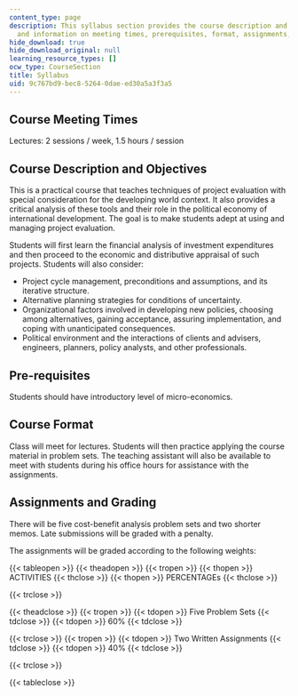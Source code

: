 ```yaml
---
content_type: page
description: This syllabus section provides the course description and objectives,
  and information on meeting times, prerequisites, format, assignments, and grading.
hide_download: true
hide_download_original: null
learning_resource_types: []
ocw_type: CourseSection
title: Syllabus
uid: 9c767bd9-bec8-5264-0dae-ed30a5a3f3a5
---
```


Course Meeting Times
--------------------

Lectures: 2 sessions / week, 1.5 hours / session

Course Description and Objectives
---------------------------------

This is a practical course that teaches techniques of project evaluation with special consideration for the developing world context. It also provides a critical analysis of these tools and their role in the political economy of international development. The goal is to make students adept at using and managing project evaluation.

Students will first learn the financial analysis of investment expenditures and then proceed to the economic and distributive appraisal of such projects. Students will also consider:

*   Project cycle management, preconditions and assumptions, and its iterative structure.
*   Alternative planning strategies for conditions of uncertainty.
*   Organizational factors involved in developing new policies, choosing among alternatives, gaining acceptance, assuring implementation, and coping with unanticipated consequences.
*   Political environment and the interactions of clients and advisers, engineers, planners, policy analysts, and other professionals.

Pre-requisites
--------------

Students should have introductory level of micro-economics.

Course Format
-------------

Class will meet for lectures. Students will then practice applying the course material in problem sets. The teaching assistant will also be available to meet with students during his office hours for assistance with the assignments.

Assignments and Grading
-----------------------

There will be five cost-benefit analysis problem sets and two shorter memos. Late submissions will be graded with a penalty.

The assignments will be graded according to the following weights:

{{< tableopen >}}
{{< theadopen >}}
{{< tropen >}}
{{< thopen >}}
ACTIVITIES
{{< thclose >}}
{{< thopen >}}
PERCENTAGEs
{{< thclose >}}

{{< trclose >}}

{{< theadclose >}}
{{< tropen >}}
{{< tdopen >}}
Five Problem Sets
{{< tdclose >}}
{{< tdopen >}}
60%
{{< tdclose >}}

{{< trclose >}}
{{< tropen >}}
{{< tdopen >}}
Two Written Assignments
{{< tdclose >}}
{{< tdopen >}}
40%
{{< tdclose >}}

{{< trclose >}}

{{< tableclose >}}